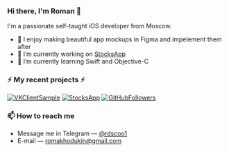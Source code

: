 ### Hi there, I'm Roman 👋

I'm a passionate self-taught iOS developer from Moscow. 

- 👀 I enjoy making beautiful app mockups in Figma and impelement them after
- 🔭 I’m currently working on [StocksApp](https://github.com/rdscoo1/StocksApp)
- 🌱 I’m currently learning Swift and Objective-C


### ⚡ My recent projects ⚡ 

[![VKClientSample](https://github-readme-stats.vercel.app/api/pin/?username=rdscoo1&repo=VKClientSample)](https://github.com/rdscoo1/VKClientSample)
[![StocksApp](https://github-readme-stats.vercel.app/api/pin/?username=rdscoo1&repo=StocksApp)](https://github.com/rdscoo1/StocksApp)
[![GitHubFollowers](https://github-readme-stats.vercel.app/api/pin/?username=rdscoo1&repo=GitHubFollowers)](https://github.com/rdscoo1/GitHubFollowers)

### 📫 How to reach me 

* Message me in Telegram — [@rdscoo1](https://t.me/rdscoo1)
* E-mail  — [romakhodukin@gmail.com](mailto:romakhodukin@gmail.com)
